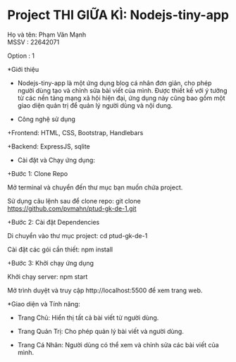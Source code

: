 # Project THI GIỮA KÌ: Nodejs-tiny-app

Họ và tên: Phạm Văn Mạnh <br>
MSSV : 22642071

Option : 1

*Giới thiệu

- Nodejs-tiny-app là một ứng dụng blog cá nhân đơn giản, cho phép người dùng tạo và chỉnh sửa bài viết của mình. Được thiết kế với ý tưởng từ các nền tảng mạng xã hội hiện đại, ứng dụng này cũng bao gồm một giao diện quản trị để quản lý người dùng và nội dung.

- Công nghệ sử dụng
  
+Frontend: HTML, CSS, Bootstrap, Handlebars

+Backend: ExpressJS, sqlite

- Cài đặt và Chạy ứng dụng:

+Bước 1: Clone Repo

Mở terminal và chuyển đến thư mục bạn muốn chứa project.

Sử dụng câu lệnh sau để clone repo: git clone https://github.com/pvmahn/ptud-gk-de-1.git

+Bước 2: Cài đặt Dependencies

Di chuyển vào thư mục project: cd ptud-gk-de-1

Cài đặt các gói cần thiết: npm install

+Bước 3: Khởi chạy ứng dụng

Khởi chạy server: npm start

Mở trình duyệt và truy cập http://localhost:5500 để xem trang web.

*Giao diện và Tính năng:

- Trang Chủ: Hiển thị tất cả bài viết từ người dùng.

- Trang Quản Trị: Cho phép quản lý bài viết và người dùng.
  
- Trang Cá Nhân: Người dùng có thể xem và chỉnh sửa các bài viết của mình.

